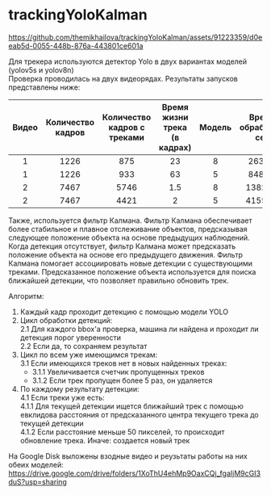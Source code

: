 ﻿# trackingYoloKalman



https://github.com/themikhailova/trackingYoloKalman/assets/91223359/d0eeab5d-0055-448b-876a-443801ce601a


Для трекера используются детектор Yolo в двух вариантах моделей (yolov5s и yolov8n)  
Проверка проводилась на двух видеорядах. Результаты запусков представлены ниже:  

|     Видео      | Количество кадров | Количество кадров с треками  | Время жизни трека (в кадрах) | Модель | Время обработки, сек| Среднее fps |
|     :---:      |       :---:       |             :---:            |             :---:            |  :---: |        :---:        |    :---:    |
|       1        |        1226       |              875             |               23             |    8   |        263.94       |    4.65     |
|       1        |        1226       |              933             |               63             |    5   |        848.37       |    1.45     |
|       2        |        7467       |              5746            |              1.5             |    8   |        1382.75      |    5.40     |
|       2        |        7467       |              4421            |                2             |    5   |        4155.52      |    1.80     |

Также, используется фильтр Калмана. Фильтр Калмана обеспечивает более стабильное и плавное отслеживание объектов, предсказывая следующее положение объекта на основе предыдущих наблюдений. Когда детекция отсутствует, фильтр Калмана может предсказать положение объекта на основе его предыдущего движения. Фильтр Калмана помогает ассоциировать новые детекции с существующими треками. Предсказанное положение объекта используется для поиска ближайшей детекции, что позволяет правильно обновить трек.   

Алгоритм:
1. Каждый кадр проходит детекцию с помощью модели YOLO
2. Цикл обработки детекций:  
   2.1 Для каждого bbox'а проверка, машина ли найдена и проходит ли детекция порог уверенности  
   2.2 Если да, то сохраняем результат  
3. Цикл по всем уже имеющимся трекам:  
   3.1 Если имеющихся треков нет в новых найденных треках:  
   - 3.1.1 Увеличивается счетчик пропущенных треков  
   - 3.1.2 Если трек пропущен более 5 раз, он удаляется  
4. По каждому результату детекции:  
   4.1 Если треки уже есть:  
      4.1.1 Для текущей детекции ищется ближайший трек с помощью евклидова расстояния от предсказанного центра текущего трека до текущей детекции  
      4.1.2 Если расстояние меньше 50 пикселей, то происходит обновление трека. Иначе: создается новый трек  


На Google Disk выложены взодные видео и реузьтаты работы на них обеих моделей: https://drive.google.com/drive/folders/1XoThU4ehMp9OaxCQj_fgaIjM9cGI3duS?usp=sharing  
